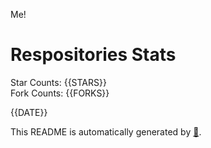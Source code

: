 Me!

# Respositories Stats
Star Counts: {{STARS}}  
Fork Counts: {{FORKS}}

{{DATE}}  

This README is automatically generated by [🐰](https://github.com/rnitta/rnitta).